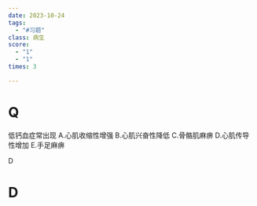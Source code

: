 ```yaml
---
date: 2023-10-24
tags:
  - "#习题"
class: 病生
score:
  - "1"
  - "1"
times: 3

---
```



# Q
低钙血症常出现
A.心肌收缩性增强
B.心肌兴奋性降低
C.骨骼肌麻痹
D.心肌传导性增加
E.手足麻痹



D





# D